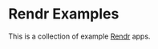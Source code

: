 Rendr Examples
==============

This is a collection of example [Rendr](https://github.com/rendrjs/rendr) apps.
